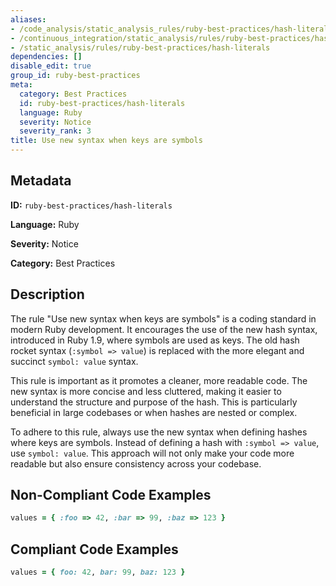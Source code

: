 ```yaml
---
aliases:
- /code_analysis/static_analysis_rules/ruby-best-practices/hash-literals
- /continuous_integration/static_analysis/rules/ruby-best-practices/hash-literals
- /static_analysis/rules/ruby-best-practices/hash-literals
dependencies: []
disable_edit: true
group_id: ruby-best-practices
meta:
  category: Best Practices
  id: ruby-best-practices/hash-literals
  language: Ruby
  severity: Notice
  severity_rank: 3
title: Use new syntax when keys are symbols
---
```

<!--  SOURCED FROM https://github.com/DataDog/datadog-static-analyzer-rule-docs -->


## Metadata
**ID:** `ruby-best-practices/hash-literals`

**Language:** Ruby

**Severity:** Notice

**Category:** Best Practices

## Description
The rule "Use new syntax when keys are symbols" is a coding standard in modern Ruby development. It encourages the use of the new hash syntax, introduced in Ruby 1.9, where symbols are used as keys. The old hash rocket syntax (`:symbol => value`) is replaced with the more elegant and succinct `symbol: value` syntax.

This rule is important as it promotes a cleaner, more readable code. The new syntax is more concise and less cluttered, making it easier to understand the structure and purpose of the hash. This is particularly beneficial in large codebases or when hashes are nested or complex.

To adhere to this rule, always use the new syntax when defining hashes where keys are symbols. Instead of defining a hash with `:symbol => value`, use `symbol: value`. This approach will not only make your code more readable but also ensure consistency across your codebase.

## Non-Compliant Code Examples
```ruby
values = { :foo => 42, :bar => 99, :baz => 123 }
```

## Compliant Code Examples
```ruby
values = { foo: 42, bar: 99, baz: 123 }
```
